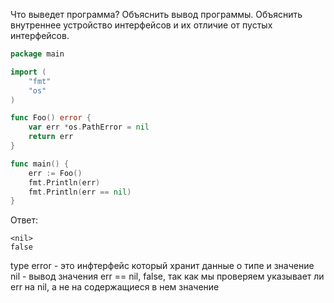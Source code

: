 Что выведет программа? Объяснить вывод программы. Объяснить внутреннее устройство интерфейсов и их отличие от пустых интерфейсов.

```go
package main

import (
	"fmt"
	"os"
)

func Foo() error {
	var err *os.PathError = nil
	return err
}

func main() {
	err := Foo()
	fmt.Println(err)
	fmt.Println(err == nil)
}
```

Ответ:
```
<nil>
false
```
type error - это инфтерфейс который хранит данные о типе и значение
nil - вывод значения
err == nil, false, так как мы проверяем указывает ли err на nil, а не на содержащиеся в нем значение